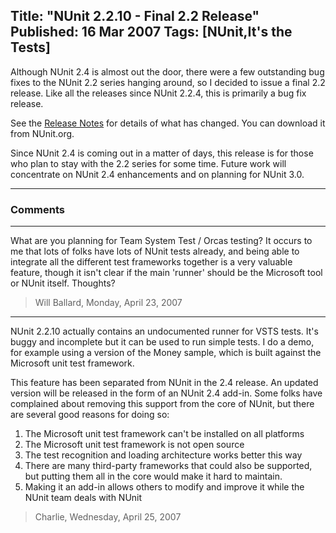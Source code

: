 Title: "NUnit 2.2.10 - Final 2.2 Release"
Published: 16 Mar 2007
Tags: [NUnit,It's the Tests]
---
Although NUnit 2.4 is almost out the door, there were a few outstanding bug fixes to the NUnit 2.2 series hanging around, so I decided to issue a final 2.2 release. Like all the releases since NUnit 2.2.4, this is primarily a bug fix release.

See the [Release Notes](https://docs.nunit.org/2.2.10/releaseNotes.html) for details of what has changed. You can download it from NUnit.org.

Since NUnit 2.4 is coming out in a matter of days, this release is for those who plan to stay with the 2.2 series for some time. Future work will concentrate on NUnit 2.4 enhancements and on planning for NUnit 3.0.


---

### Comments

---

What are you planning for Team System Test / Orcas testing? It occurs to me that lots of folks have lots of NUnit tests already, and being able to integrate all the different test frameworks together is a very valuable feature, though it isn't clear if the main 'runner' should be the Microsoft tool or NUnit itself. Thoughts?
>Will Ballard, Monday, April 23, 2007

---

NUnit 2.2.10 actually contains an undocumented runner for VSTS tests. It's buggy and incomplete but it can be used to run simple tests. I do a demo, for example using a version of the Money sample, which is built against the Microsoft unit test framework. 

This feature has been separated from NUnit in the 2.4 release. An updated version will be released in the form of an NUnit 2.4 add-in. Some folks have complained about removing this support from the core of NUnit, but there are several good reasons for doing so:

1) The Microsoft unit test framework can't be installed on all platforms
2) The Microsoft unit test framework is not open source
3) The test recognition and loading architecture works better this way
4) There are many third-party frameworks that could also be supported, but putting them all in the core would make it hard to maintain.
5) Making it an add-in allows others to modify and improve it while the NUnit team deals with NUnit
>Charlie, Wednesday, April 25, 2007
